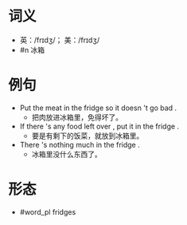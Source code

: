 # 词义
- 英：/frɪdʒ/； 美：/frɪdʒ/
- #n 冰箱
# 例句
- Put the meat in the fridge so it doesn 't go bad .
	- 把肉放进冰箱里，免得坏了。
- If there 's any food left over , put it in the fridge .
	- 要是有剩下的饭菜，就放到冰箱里。
- There 's nothing much in the fridge .
	- 冰箱里没什么东西了。
# 形态
- #word_pl fridges
